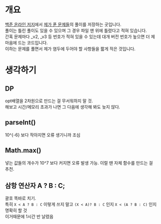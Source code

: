 # 개요
[백준 온라인 저지](https://www.acmicpc.net/)에서 [제가 푼 문제들](https://www.acmicpc.net/user/twicedtna)의 풀이를 저장하는 곳입니다.    
풀이는 틀린 풀이도 있을 수 있으며 그 경우 파일 맨 위에 틀렸다고 적혀 있습니다.    
간혹 문제마다 _v2, _v3 등 번호가 적혀 있을 수 있는데 대개 버전 번호가 높으면 더 제 마음에 드는 코드입니다.    
이하는 문제를 풀면서 제가 염두에 두어야 할 사항들을 짧게 적은 것입니다.   


# 생각하기
## DP
opt배열을 2차원으로 만드는 걸 무서워하지 말 것.    
해보고 시간/메모리 초과가 나면 그 다음에 생각해 봐도 늦지 않다.

## parseInt()
10^{-6} 보다 작아지면 오류 생기니까 조심

## Math.max()
넣는 값들의 개수가 10^7 보다 커지면 오류 발생 가능. 이럴 땐 자체 함수를 만드는 걸 추천.

## 삼항 연산자 A ? B : C;
괄호 똑바로 치기.    
특히 `X < A ? B : C` 이렇게 쓰지 말고 `(X < A)? B : C` 인지 `X < (A ? B : C)` 인지 명확히 할 것    
이거때문에 1시간 반 날렸음